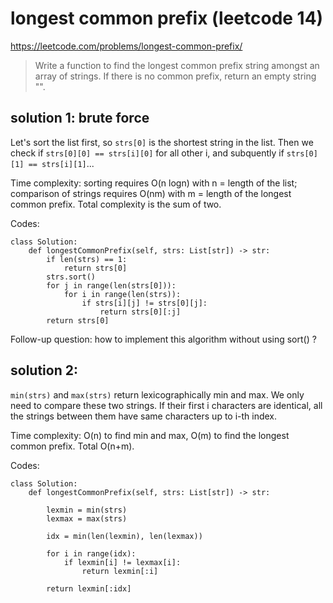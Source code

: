 # longest common prefix (leetcode 14)

https://leetcode.com/problems/longest-common-prefix/

> Write a function to find the longest common prefix string amongst an array of strings. 
> If there is no common prefix, return an empty string "".

## solution 1: brute force

Let's sort the list first, so `strs[0]` is the shortest string in the list. 
Then we check if `strs[0][0] == strs[i][0]` for all other i, and subquently if `strs[0][1] == strs[i][1]`...

Time complexity: sorting requires O(n logn) with n = length of the list; comparison of strings requires O(nm) with m = length of the longest common prefix.
Total complexity is the sum of two.

Codes:
```
class Solution:
    def longestCommonPrefix(self, strs: List[str]) -> str:
        if len(strs) == 1:
            return strs[0]
        strs.sort()
        for j in range(len(strs[0])):
            for i in range(len(strs)):
                if strs[i][j] != strs[0][j]:
                    return strs[0][:j]
        return strs[0]
```

Follow-up question: how to implement this algorithm without using sort() ?

## solution 2: 

`min(strs)` and `max(strs)` return lexicographically min and max. We only need to compare these two strings. 
If their first i characters are identical, all the strings between them have same characters up to i-th index.

Time complexity: O(n) to find min and max, O(m) to find the longest common prefix. Total O(n+m).

Codes:
```
class Solution:
    def longestCommonPrefix(self, strs: List[str]) -> str:

        lexmin = min(strs)
        lexmax = max(strs)
        
        idx = min(len(lexmin), len(lexmax))
        
        for i in range(idx):
            if lexmin[i] != lexmax[i]:
                return lexmin[:i]
        
        return lexmin[:idx]
```
